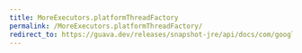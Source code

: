 ```yaml
---
title: MoreExecutors.platformThreadFactory
permalink: /MoreExecutors.platformThreadFactory/
redirect_to: https://guava.dev/releases/snapshot-jre/api/docs/com/google/common/util/concurrent/MoreExecutors.html#platformThreadFactory--
---
```


